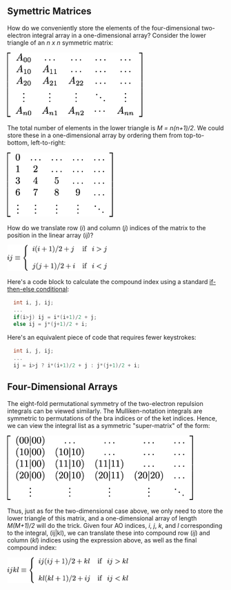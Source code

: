 ## Symettric Matrices
How do we conveniently store the elements of the four-dimensional two-electron integral array in a one-dimensional array?  Consider the lower triangle of an *n x n* symmetric matrix:

<img src="../figures/n-by-n-symmetric-matrix.png" height="150">

The total number of elements in the lower triangle is *M = n(n+1)/2*.  We could store these in a one-dimensional array by ordering them from top-to-bottom, left-to-right:

<img src="../figures/lower-triang-numbered-matrix.png" height="150">

How do we translate row (*i*) and column (*j*) indices of the matrix to the position in the linear array (*ij*)?

<img src="../figures/ioff-compound-index.png" height="60">

Here's a code block to calculate the compound index using a standard [if-then-else conditional](https://github.com/CrawfordGroup/ProgrammingProjects/wiki/Control-Statements):
```c++
  int i, j, ij;
  ...
  if(i>j) ij = i*(i+1)/2 + j;
  else ij = j*(j+1)/2 + i;
```
Here's an equivalent piece of code that requires fewer keystrokes:
```c++
  int i, j, ij;
  ...
  ij = i>j ? i*(i+1)/2 + j : j*(j+1)/2 + i;
```

## Four-Dimensional Arrays
The eight-fold permutational symmetry of the two-electron repulsion integrals can be viewed similarly.  The Mulliken-notation integrals are symmetric to permutations of the bra indices or of the ket indices.  Hence, we can view the integral list as a symmetric "super-matrix" of the form:

<img src="../figures/symmetric-integral-matrix.png" height="150">

Thus, just as for the two-dimensional case above, we only need to store the lower triangle of this matrix, and a one-dimensional array of length *M(M+1)/2* will do the trick.  Given four AO indices, *i*, *j*, *k*, and *l* corresponding to the integral, (ij|kl), we can translate these into compound row (*ij*) and column (*kl*) indices using the expression above, as well as the final compound index:

<img src="../figures/ioff-final-compound-index.png" height="60">
